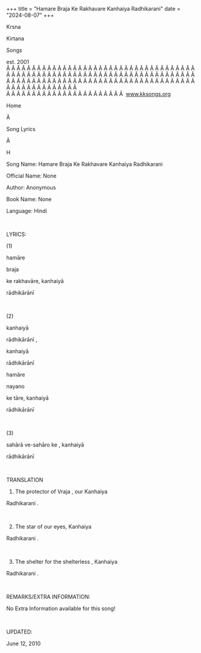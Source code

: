 +++ 
title = "Hamare Braja Ke Rakhavare Kanhaiya Radhikarani"
date = "2024-08-07"
+++

Krsna
 
Kirtana
 
Songs

est. 2001
Â Â Â Â Â Â Â Â Â Â Â Â Â Â Â Â Â Â Â Â Â Â Â Â Â Â Â Â Â Â Â Â Â Â Â Â Â Â Â Â Â Â Â Â Â Â Â Â Â Â Â Â Â Â Â Â Â Â Â Â Â Â Â Â Â Â Â Â Â Â Â Â Â Â Â Â Â Â Â Â Â Â Â Â Â Â Â Â Â Â Â Â Â Â Â Â Â Â Â Â Â Â Â Â Â Â Â Â Â Â Â Â Â Â Â Â Â Â Â Â Â Â Â Â Â  
Â Â Â Â Â Â Â Â Â Â Â Â Â Â Â Â Â Â Â Â Â Â Â  
www.kksongs.org








Home
 
Ã 
 
Song Lyrics
 
Ã 
 
H




Song Name: Hamare Braja Ke
Rakhavare Kanhaiya Radhikarani


Official Name: None


Author: Anonymous


Book Name: None


Language: 
Hindi


 


LYRICS:


(1)


hamāre
 
braja


ke
 rakhavāre, 
kanhaiyā


rādhikārānī


 


(2)


kanhaiyā
 
rādhikārānī
,

kanhaiyā
 
rādhikārānī


hamāre
 
nayano


ke
 tāre, 
kanhaiyā


rādhikārānī


 


(3)


sahārā
 ve-sahāro 
ke
, 
kanhaiyā
 
rādhikārānī


 


TRANSLATION


1) The protector of 
Vraja
,
our 
Kanhaiya
 
Radhikarani
.


 


2) The star of our eyes, 
Kanhaiya
 
Radhikarani
.


 


3) The shelter for the 
shelterless
, 
Kanhaiya
 
Radhikarani
.


 


REMARKS/EXTRA INFORMATION:


No Extra Information
available for this song!


 


UPDATED:

June 12, 2010